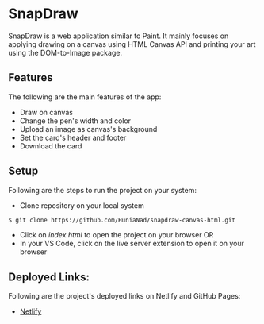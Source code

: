 # SnapDraw
SnapDraw is a web application similar to Paint. It mainly focuses on applying drawing on a canvas using HTML Canvas API and printing your art using the DOM-to-Image package.

## Features
The following are the main features of the app:
- Draw on canvas
- Change the pen's width and color
- Upload an image as canvas's background
- Set the card's header and footer
- Download the card

## Setup
Following are the steps to run the project on your system:
- Clone repository on your local system
```bash
$ git clone https://github.com/HuniaNad/snapdraw-canvas-html.git
```
- Click on _*index.html*_ to open the project on your browser
  OR
- In your VS Code, click on the live server extension to open it on your browser

## Deployed Links:
Following are the project's deployed links on Netlify and GitHub Pages:
- [Netlify](https://snapdraw.netlify.app/)


